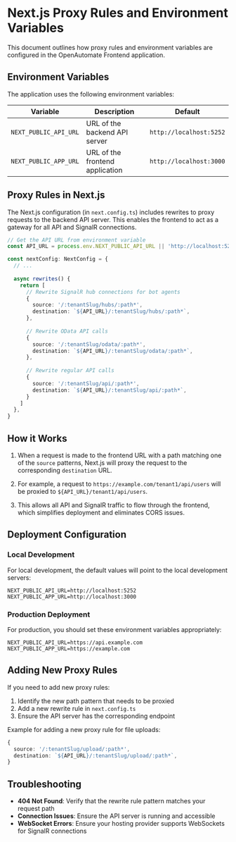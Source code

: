 # Next.js Proxy Rules and Environment Variables

This document outlines how proxy rules and environment variables are configured in the OpenAutomate Frontend application.

## Environment Variables

The application uses the following environment variables:

| Variable | Description | Default |
|----------|-------------|---------|
| `NEXT_PUBLIC_API_URL` | URL of the backend API server | `http://localhost:5252` |
| `NEXT_PUBLIC_APP_URL` | URL of the frontend application | `http://localhost:3000` |

## Proxy Rules in Next.js

The Next.js configuration (in `next.config.ts`) includes rewrites to proxy requests to the backend API server. This enables the frontend to act as a gateway for all API and SignalR connections.

```typescript
// Get the API URL from environment variable
const API_URL = process.env.NEXT_PUBLIC_API_URL || 'http://localhost:5252'

const nextConfig: NextConfig = {
  // ...
  
  async rewrites() {
    return [
      // Rewrite SignalR hub connections for bot agents
      {
        source: '/:tenantSlug/hubs/:path*',
        destination: `${API_URL}/:tenantSlug/hubs/:path*`,
      },
      
      // Rewrite OData API calls
      {
        source: '/:tenantSlug/odata/:path*',
        destination: `${API_URL}/:tenantSlug/odata/:path*`,
      },
      
      // Rewrite regular API calls
      {
        source: '/:tenantSlug/api/:path*',
        destination: `${API_URL}/:tenantSlug/api/:path*`,
      }
    ]
  },
}
```

## How it Works

1. When a request is made to the frontend URL with a path matching one of the `source` patterns, Next.js will proxy the request to the corresponding `destination` URL.

2. For example, a request to `https://example.com/tenant1/api/users` will be proxied to `${API_URL}/tenant1/api/users`.

3. This allows all API and SignalR traffic to flow through the frontend, which simplifies deployment and eliminates CORS issues.

## Deployment Configuration

### Local Development

For local development, the default values will point to the local development servers:

```
NEXT_PUBLIC_API_URL=http://localhost:5252
NEXT_PUBLIC_APP_URL=http://localhost:3000
```

### Production Deployment

For production, you should set these environment variables appropriately:

```
NEXT_PUBLIC_API_URL=https://api.example.com
NEXT_PUBLIC_APP_URL=https://example.com
```

## Adding New Proxy Rules

If you need to add new proxy rules:

1. Identify the new path pattern that needs to be proxied
2. Add a new rewrite rule in `next.config.ts`
3. Ensure the API server has the corresponding endpoint

Example for adding a new proxy rule for file uploads:

```typescript
{
  source: '/:tenantSlug/upload/:path*',
  destination: `${API_URL}/:tenantSlug/upload/:path*`,
}
```

## Troubleshooting

- **404 Not Found**: Verify that the rewrite rule pattern matches your request path
- **Connection Issues**: Ensure the API server is running and accessible
- **WebSocket Errors**: Ensure your hosting provider supports WebSockets for SignalR connections 